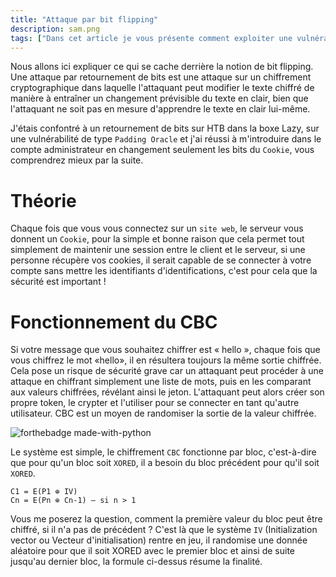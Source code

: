```yaml
---
title: "Attaque par bit flipping"
description: sam.png
tags: ["Dans cet article je vous présente comment exploiter une vulnérabilité pour bypass le système NX avec la technique de la retourne à la libc."]
---
```


Nous allons ici expliquer ce qui se cache derrière la notion de bit flipping. Une attaque par retournement de bits est une attaque sur un chiffrement cryptographique dans laquelle l'attaquant peut modifier le texte chiffré de manière à entraîner un changement prévisible du texte en clair, bien que l'attaquant ne soit pas en mesure d'apprendre le texte en clair lui-même.

J'étais confontré à un retournement de bits sur HTB dans la boxe Lazy, sur une vulnérabilité de type `Padding Oracle` et j'ai réussi à m'introduire dans le compte administrateur en changement seulement les bits du `Cookie`, vous comprendrez mieux par la suite.

# Théorie

Chaque fois que vous vous connectez sur un `site web`, le serveur vous donnent un `Cookie`, pour la simple et bonne raison que cela permet tout simplement de maintenir une session entre le client et le serveur, si une personne récupère vos cookies, il serait capable de se connecter à votre compte sans mettre les identifiants d'identifications, c'est pour cela que la sécurité est important !

# Fonctionnement du CBC

Si votre message que vous souhaitez chiffrer est « hello », chaque fois que vous chiffrez le mot «hello», il en résultera toujours la même sortie chiffrée. Cela pose un risque de sécurité grave car un attaquant peut procéder à une attaque en chiffrant simplement une liste de mots, puis en les comparant aux valeurs chiffrées, révélant ainsi le jeton. L'attaquant peut alors créer son propre token, le crypter et l'utiliser pour se connecter en tant qu'autre utilisateur. CBC est un moyen de randomiser la sortie de la valeur chiffrée.

![forthebadge made-with-python](https://www.researchgate.net/profile/Mousa_Farajallah/publication/308826472/figure/fig1/AS:391837119467524@1470432657367/AES-encryption-system-in-CFB-mode.png)

Le système est simple, le chiffrement `CBC` fonctionne par bloc, c'est-à-dire que pour qu'un bloc soit `XORED`, il a besoin du bloc précédent pour qu'il soit `XORED`.

    C1 = E(P1 ⊕ IV)
    Cn = E(Pn ⊕ Cn-1) — si n > 1

Vous me poserez la question, comment la première valeur du bloc peut être chiffré, si il n'a pas de précédent ?
C'est là que le système `IV` (Initialization vector ou Vecteur d'initialisation) rentre en jeu, il randomise une donnée aléatoire pour que il soit XORED avec le premier bloc et ainsi de suite jusqu'au dernier bloc, la formule ci-dessus résume la finalité.




